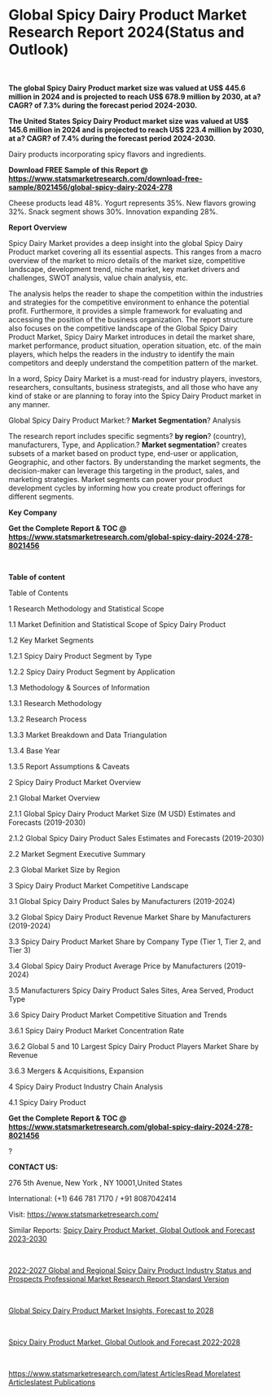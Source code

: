 <h1>Global Spicy Dairy Product Market Research Report 2024(Status and Outlook)</h1><br/><p><strong>The global Spicy Dairy Product market size was valued at US$ 445.6 million in 2024 and is projected to reach US$ 678.9 million by 2030, at a? <strong>CAGR</strong>? of 7.3% during the forecast period 2024-2030.</strong></p>
 
 
 
 <p><strong>The United States Spicy Dairy Product market size was valued at US$ 145.6 million in 2024 and is projected to reach US$ 223.4 million by 2030, at a? <strong>CAGR</strong>? of 7.4% during the forecast period 2024-2030.</strong></p>
 
 
 
 <p>Dairy products incorporating spicy flavors and ingredients.</p>
 
 
 
 <p><strong>Download FREE Sample of this Report @ <a href="https://www.statsmarketresearch.com/download-free-sample/8021456/global-spicy-dairy-2024-278">https://www.statsmarketresearch.com/download-free-sample/8021456/global-spicy-dairy-2024-278</a></strong></p>
 
 
 
 <p>Cheese products lead 48%. Yogurt represents 35%. New flavors growing 32%. Snack segment shows 30%. Innovation expanding 28%.</p>
 
 
 
 <p><strong>Report Overview</strong></p>
 
 
 
 <p>Spicy Dairy Market provides a deep insight into the global Spicy Dairy Product market covering all its essential aspects. This ranges from a macro overview of the market to micro details of the market size, competitive landscape, development trend, niche market, key market drivers and challenges, SWOT analysis, value chain analysis, etc.</p>
 
 
 
 <p>The analysis helps the reader to shape the competition within the industries and strategies for the competitive environment to enhance the potential profit. Furthermore, it provides a simple framework for evaluating and accessing the position of the business organization. The report structure also focuses on the competitive landscape of the Global Spicy Dairy Product Market, Spicy Dairy Market introduces in detail the market share, market performance, product situation, operation situation, etc. of the main players, which helps the readers in the industry to identify the main competitors and deeply understand the competition pattern of the market.</p>
 
 
 
 <p>In a word, Spicy Dairy Market is a must-read for industry players, investors, researchers, consultants, business strategists, and all those who have any kind of stake or are planning to foray into the Spicy Dairy Product market in any manner.</p>
 
 
 
 <p>Global Spicy Dairy Product Market:? <strong>Market Segmentation</strong>? Analysis</p>
 
 
 
 <p>The research report includes specific segments? <strong>by region</strong>? (country), manufacturers, Type, and Application.? <strong>Market segmentation</strong>? creates subsets of a market based on product type, end-user or application, Geographic, and other factors. By understanding the market segments, the decision-maker can leverage this targeting in the product, sales, and marketing strategies. Market segments can power your product development cycles by informing how you create product offerings for different segments.</p>
 
 
 
 <p><strong>Key Company</strong></p>
 
 
 
 <div><b>Get the Complete Report & TOC @ <a href="https://www.statsmarketresearch.com/global-spicy-dairy-2024-278-8021456">https://www.statsmarketresearch.com/global-spicy-dairy-2024-278-8021456</a></b></div>
 
 
 
 <p><br />
 
 <b>Table of content</b></p>
 
 
 
 <p>Table of Contents<br />
 
 1 Research Methodology and Statistical Scope<br />
 
 1.1 Market Definition and Statistical Scope of Spicy Dairy Product<br />
 
 1.2 Key Market Segments<br />
 
 1.2.1 Spicy Dairy Product Segment by Type<br />
 
 1.2.2 Spicy Dairy Product Segment by Application<br />
 
 1.3 Methodology & Sources of Information<br />
 
 1.3.1 Research Methodology<br />
 
 1.3.2 Research Process<br />
 
 1.3.3 Market Breakdown and Data Triangulation<br />
 
 1.3.4 Base Year<br />
 
 1.3.5 Report Assumptions & Caveats<br />
 
 2 Spicy Dairy Product Market Overview<br />
 
 2.1 Global Market Overview<br />
 
 2.1.1 Global Spicy Dairy Product Market Size (M USD) Estimates and Forecasts (2019-2030)<br />
 
 2.1.2 Global Spicy Dairy Product Sales Estimates and Forecasts (2019-2030)<br />
 
 2.2 Market Segment Executive Summary<br />
 
 2.3 Global Market Size by Region<br />
 
 3 Spicy Dairy Product Market Competitive Landscape<br />
 
 3.1 Global Spicy Dairy Product Sales by Manufacturers (2019-2024)<br />
 
 3.2 Global Spicy Dairy Product Revenue Market Share by Manufacturers (2019-2024)<br />
 
 3.3 Spicy Dairy Product Market Share by Company Type (Tier 1, Tier 2, and Tier 3)<br />
 
 3.4 Global Spicy Dairy Product Average Price by Manufacturers (2019-2024)<br />
 
 3.5 Manufacturers Spicy Dairy Product Sales Sites, Area Served, Product Type<br />
 
 3.6 Spicy Dairy Product Market Competitive Situation and Trends<br />
 
 3.6.1 Spicy Dairy Product Market Concentration Rate<br />
 
 3.6.2 Global 5 and 10 Largest Spicy Dairy Product Players Market Share by Revenue<br />
 
 3.6.3 Mergers & Acquisitions, Expansion<br />
 
 4 Spicy Dairy Product Industry Chain Analysis<br />
 
 4.1 Spicy Dairy Product</p>
 
 
 
 <div><b>Get the Complete Report & TOC @ <a href="https://www.statsmarketresearch.com/global-spicy-dairy-2024-278-8021456">https://www.statsmarketresearch.com/global-spicy-dairy-2024-278-8021456</a></b></div>
 
 
 
 <p>? </p>
 
 
 
 <p><b>CONTACT US:</b><br />
 
 276 5th Avenue, New York , NY 10001,United States<br />
 
 International: (+1) 646 781 7170 / +91 8087042414<br />
 
 Visit: <a href="https://www.statsmarketresearch.com/">https://www.statsmarketresearch.com/</a><br />
 
 Similar Reports: <a href="https://www.statsmarketresearch.com/global-spicy-dairy-2024-278-8021456">Spicy Dairy Product Market, Global Outlook and Forecast 2023-2030</a><br />
 
 <br />
 
 <a href="https://www.statsmarketresearch.com/global-spicy-dairy-2024-278-8021456">2022-2027 Global and Regional Spicy Dairy Product Industry Status and Prospects Professional Market Research Report Standard Version</a><br />
 
 <br />
 
 <a href="https://www.statsmarketresearch.com/global-spicy-dairy-2024-278-8021456">Global Spicy Dairy Product Market Insights, Forecast to 2028</a><br />
 
 <br />
 
 <a href="https://www.statsmarketresearch.com/global-spicy-dairy-2024-278-8021456">Spicy Dairy Product Market, Global Outlook and Forecast 2022-2028</a><br />
 
 <br />
 
 <a href="https://gyeongbokgung.com">https://www.statsmarketresearch.com/</a><a href="https://hallyeomaritime.com">latest Articles</a><a href="https://jingwansa.com">Read More</a><a href="https://nguoiviet.jp/">latest Articles</a><a href="https://www.intelmarketresearch.com/">latest Publications</a></p>